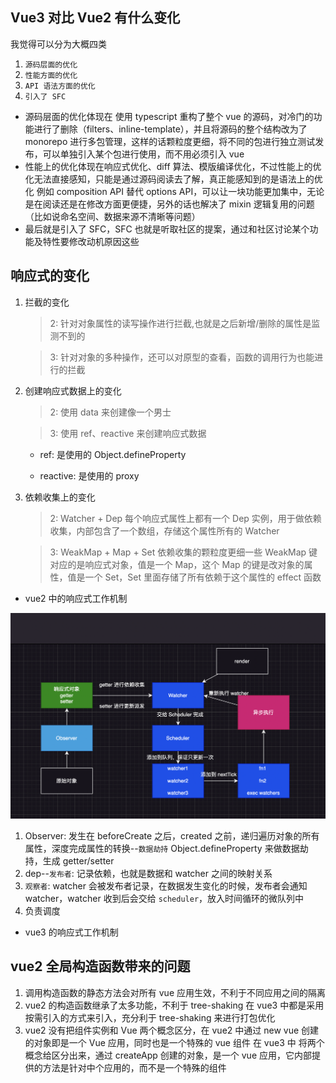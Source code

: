 ## Vue3 对比 Vue2 有什么变化

我觉得可以分为大概四类

1. `源码层面的优化`
2. `性能方面的优化`
3. `API 语法方面的优化`
4. `引入了 SFC`

- 源码层面的优化体现在 使用 typescript 重构了整个 vue 的源码，对冷门的功能进行了删除（filters、inline-template），并且将源码的整个结构改为了 monorepo 进行多包管理，这样的话颗粒度更细，将不同的包进行独立测试发布，可以单独引入某个包进行使用，而不用必须引入 vue
- 性能上的优化体现在响应式优化、diff 算法、模版编译优化，不过性能上的优化无法直接感知，只能是通过源码阅读去了解，真正能感知到的是语法上的优化 例如 composition API 替代 options API，可以让一块功能更加集中，无论是在阅读还是在修改方面更便捷，另外的话也解决了 mixin 逻辑复用的问题（比如说命名空间、数据来源不清晰等问题）
- 最后就是引入了 SFC，SFC 也就是听取社区的提案，通过和社区讨论某个功能及特性要修改动机原因这些

<!-- - `源码上的更新和优化`
  - Monorepo
    - vue2 源码是托管在 src 目录下，根据功能拆分出来 compiler(编译器)、core(和平台无关通用运行时代码)
    - vue3 采用 Monorepo 的形式，将模块分到了不同的包里，每个包都有各自的 API、进行类型定义以及测试。这样颗粒度更细，责任划分更加明确
  - ts 支持
    - vue 纯 js，没有类型开发，无类型系统的校验
    - vue2 是使用 flow js 进行类型系统的校验（Facebook 提出的类型系统）
    - vue3 是使用的 typescript
- `性能上的优化`

  - 代码体积缩小
    - 移除冷门功能（filter、inline-template）
    - 生产环境采用 rollup 进行构建，利用 tree-shaking 较少用户代码的体积
  - 数据劫持优化
    - vue2 Object.defineProperty
    - vue3 proxy
  - 编译优化
    1. 静态提升
    2. 预字符串化
    3. 缓存事件处理函数
    4. block tree
    5. patchFlag
  - diff 算法优化
    1. vue2 双端 diff
    2. vue3 快速 diff

- `语法 API 的优化`

  - options API
  - options API + composition API（推荐）

    - composition API 的优点
      - 查看一个功能的时候，不需要在文件上下反复横跳；并且代码风格可服用的颗粒度更细

  - 优化逻辑服用

    - mixins 缺点
      - 不清晰的数据来源
      - 命名空间的冲突
      - 隐士的跨 mixin 通信

  - vue2 是通过 new 实例化创建应用，缺点是如果一个页面存在多个 vue 应用，部分配置会影响所有的 Vue 应用（Vue.use）
  - vue3 是通过 createApp(根组件).use 互不影响

- `引入 RFC`
  - request for comments 这是一种在软件开发和开源项目中常用的提案流程，用于收集社区对某个新功能、改动或标准的意见和建议
- RFC 是一种文档格式，它详细的描述了某个特性或更改的建议，讨论其动机、设计选择、细节实现以及潜在的影响。
  在通过讨论和反馈达成共识后，RFC 会被采纳或者拒绝
- 一份 RFC 主要的组成有
  1. 标题：简单描述提案的目的
  2. 摘要：简要说明天的内容和动机
  3. 动机：解决为什么需要这个提案，解决了什么问题
  4. 详细设计: 深入描述提案的设计和实现细节
  5. 潜在的问题和代替方案: 讨论可能存在的问题和可以考虑的替代方案
  6. 不兼容的变更: 描述提案是否会引入不兼容的变更，以及变更后的影响

// 通过 RFC，vue 的核心团队能更好的听取用户建议和需求，从而开发出更符合社区的功能和特性 -->

## 响应式的变化

1. 拦截的变化

   > 2: 针对对象属性的读写操作进行拦截,也就是之后新增/删除的属性是监测不到的

   > 3: 针对对象的多种操作，还可以对原型的查看，函数的调用行为也能进行的拦截

2. 创建响应式数据上的变化

   > 2: 使用 data 来创建像一个男士

   > 3: 使用 ref、reactive 来创建响应式数据

   - ref: 是使用的 Object.defineProperty

   - reactive: 是使用的 proxy

3. 依赖收集上的变化

   > 2: Watcher + Dep
   > 每个响应式属性上都有一个 Dep 实例，用于做依赖收集，内部包含了一个数组，存储这个属性所有的 Watcher

   > 3: WeakMap + Map + Set
   > 依赖收集的颗粒度更细一些
   > WeakMap 键对应的是响应式对象，值是一个 Map，这个 Map 的键是改对象的属性，值是一个 Set，Set 里面存储了所有依赖于这个属性的 effect 函数

- vue2 中的响应式工作机制

![](vue2.png)

1. Observer: 发生在 beforeCreate 之后，created 之前，递归遍历对象的所有属性，深度完成属性的转换--`数据劫持` Object.defineProperty 来做数据劫持，生成 getter/setter
2. dep--`发布者`: 记录依赖，也就是数据和 watcher 之间的映射关系
3. `观察者`: watcher 会被发布者记录，在数据发生变化的时候，发布者会通知 watcher，watcher 收到后会交给 `scheduler`，放入时间循环的微队列中
4. 负责调度

<!-- - data 中的数据会被 vue 遍历成 getter 和 setter
- 每个组件实例都对应一个 watcher 实例，在渲染过程中把使用到的数据作为依赖，在依赖项的 setter 触发时，会通知 watcher，从而使它关联的组件重新渲染 -->

- vue3 的响应式工作机制

## vue2 全局构造函数带来的问题

1. 调用构造函数的静态方法会对所有 vue 应用生效，不利于不同应用之间的隔离
2. vue2 的构造函数继承了太多功能，不利于 tree-shaking
   在 vue3 中都是采用按需引入的方式来引入，充分利于 tree-shaking 来进行打包优化
3. vue2 没有把组件实例和 Vue 两个概念区分，在 vue2 中通过 new vue 创建的对象即是一个 Vue 应用，同时也是一个特殊的 vue 组件
   在 vue3 中 将两个概念给区分出来，通过 createApp 创建的对象，是一个 vue 应用，它内部提供的方法是针对中个应用的，而不是一个特殊的组件
